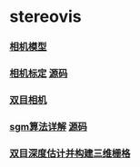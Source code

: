 # stereovis



### [相机模型](./docs/1相机模型.md)


### [相机标定](./docs/2相机标定.md) [源码](./src/calibrate/intrinsic/run.py)


### [双目相机](./docs/3双目相机.md)


### [sgm算法详解](./docs/4sgm算法详解.md) [源码](./src/sgm/sgm.py)


### [双目深度估计并构建三维栅格](./src/run.py)
